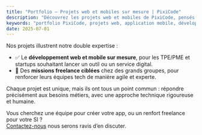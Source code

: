 ```yaml
---
title: "Portfolio – Projets web et mobiles sur mesure | PixiCode"
description: "Découvrez les projets web et mobiles de PixiCode, pensés pour répondre aux enjeux métiers de nos clients."
keywords: "portfolio PixiCode, projets web, application mobile, développement sur mesure, réalisation site internet, app mobile, agence numérique"
date: 2025-07-01
---
```


Nos projets illustrent notre double expertise :

- ✅ Le **développement web et mobile sur mesure**, pour les TPE/PME et startups souhaitant lancer un outil ou un service digital.
- 🤝 Des **missions freelance ciblées** chez des grands groupes, pour renforcer leurs équipes tech de manière agile et experte.

Chaque projet est unique, mais ils ont tous un point commun : répondre précisément aux besoins métiers, avec une approche technique rigoureuse et humaine.

<!--SPLIT-->

Vous cherchez une équipe pour créer votre app, ou un renfort freelance pour votre SI ?  
[Contactez-nous](../contact) nous serons ravis d’en discuter.
